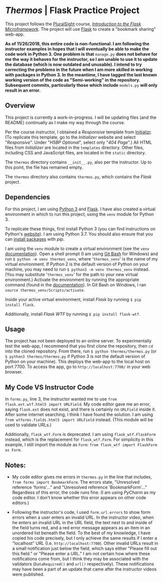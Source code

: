 # _Thermos_ | Flask Practice Project
This project follows the [PluralSight](https://www.pluralsight.com/) course, [_Introduction to the Flask Microframework_](https://app.pluralsight.com/library/courses/flask-micro-framework-introduction/table-of-contents). The project will use [Flask](http://flask.pocoo.org/) to create a "bookmark sharing" web-app.

**As of 11/26/2018, this entire code is non-functional. I am following the instructor examples in hopes that I will eventually be able to make the code work in Python 3. One problem is that** `manage.py` **does not behave for me the way it behaves for the instructor, so I am unable to use it to update the database (which is now outdated and unusable). I intend to try correcting the problems in the future when I am more skilled in working with packages in Python 3. In the meantime, I have tagged the last known working version of the code as "Semi-working" in the repository. Subsequent commits, particularly those which include** `models.py` **will only result in an error.**

## Overview
This project is currently a work-in-progress. I will be updating files (and the README) continually as I make my way through the course.

Per the course instructor, I obtained a _Responsive_ template from [Initializr](http://www.initializr.com/). (To replicate this template, go to the  _Initializer_ website and select "_Responsive_". Under "_H5BP Optional_", select only "_404 Page_".) All HTML files from _Initializer_ are located in the `templates` directory. Other files, including CSS and JavaScript files, are located in the `static` directory.

The `thermos` directory contains `__init__.py`, also per the instructor. Up to this point, the file has remained empty.

The `thermos` directory also contains `thermos.py`, which contains the _Flask_ project.

## Dependencies
For this project, I am using [Python 3](https://www.python.org/) and [Flask](http://flask.pocoo.org/). I have also created a virtual environment in which to run this project, using the `venv` module for Python 3.

To replicate these things, first install Python 3 (you can find instructions on Python's [website](https://www.python.org/about/gettingstarted/)). I am using Python 3.7. You should also ensure that you can [install packages](https://packaging.python.org/tutorials/installing-packages/#requirements-for-installing-packages) with _pip_.

I am using the `venv` module to create a virtual environment (see the `venv` [documentation](https://docs.python.org/3/library/venv.html)). Open a shell prompt (I am using [Git Bash](https://git-scm.com/downloads) for Windows) and run `$ python -m venv thermos_venv`, where '`thermos_venv`' is the name of my virtual environment. If Python 2 is the default version of Python on your machine, you may need to run `$ python3 -m venv thermos_venv` instead. (You may substitute '`thermos_venv`' for the path to your new virtual environment.) Activate the environment by running the appropriate command (found in the [documentation](https://docs.python.org/3/library/venv.html#creating-virtual-environments)). In Git Bash on Windows, I ran `source thermos_venv/Scripts/activate`.

Inside your active virtual environment, install _Flask_ by running `$ pip install flask`.

Additionally, install _Flask WTF_ by running `$ pip install flask-wtf`.

## Usage
The project has not been deployed to an online server. To experimentally test the web-app, I recommend that you first _clone_ the repository, then `cd` into the cloned repository. From there, run `$ python thermos/thermos.py` (or `$ python3 thermos/thermos.py` if Python 3 is not the default version of Python on your machine). This deploys the web-app to the local host on port 7700. To access the app, go to `http://localhost:7700/` in your web browser.

## My Code VS Instructor Code

In `forms.py`, line 3, the instructor wanted me to use `from flask.ext.wtf.html5 import URLField`. My code editor gave me an error, saying `flask.ext` does not exist, and there is certainly no `URLField` inside it. After some internet searching, I think I have found the solution. I am using `from wtforms.fields.html5 import URLField` instead. (This module will be used to validate URLs.)

Additionally, `flask_wtf.Form` is deprecated. I am using `flask_wtf.FlaskForm` instead, which is the replacement for `flask_wtf.Form`. For simplicity in this example, I still import the module as `Form`: `from flask_wtf import FlaskForm as Form`.

## Notes:

* My code editor gives me errors in `thermos.py` in the line that includes, `from forms import BookmarkForm`. The errors state, "Unresolved reference 'forms'..." and "Unresolved reference 'BookmarkForm'..." Regardless of this error, the code runs fine. (I am using _PyCharm_ as my code editor. I don't know whether this error appears on other code editors.)

* Following the instructor's code, I used `form.url.errors` to show form errors when a user enters an invalid URL. In the instructor video, when he enters an invalid URL in the URL field, the text next to and inside of the field turns red, and a red error message appears as an item in an unordered list beneath the field. To the best of my knowledge, I have copied his code precisely, but I only achieve the same results if I enter a "localhost" URL (I.e. `http://localhost:7700`). Other invalid URLs result in a small notification just below the field, which says either "Please fill out this field." or "Please enter a URL." I am not certain how where these notifications come from, but I think they may be associated with the validators (`DataRequired()` and `url()` respectively). These notifications may have been a part of an update that came after the instructor videos were published.
